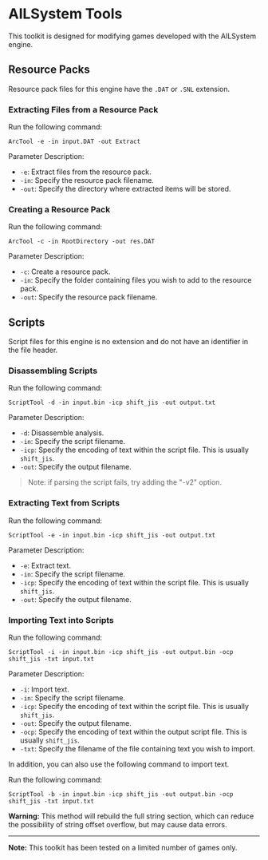 # AILSystem Tools

This toolkit is designed for modifying games developed with the AILSystem engine.

## Resource Packs

Resource pack files for this engine have the `.DAT` or `.SNL` extension.

### Extracting Files from a Resource Pack

Run the following command:
```
ArcTool -e -in input.DAT -out Extract
```

Parameter Description:
- `-e`: Extract files from the resource pack.
- `-in`: Specify the resource pack filename.
- `-out`: Specify the directory where extracted items will be stored.

### Creating a Resource Pack

Run the following command:
```
ArcTool -c -in RootDirectory -out res.DAT
```

Parameter Description:
- `-c`: Create a resource pack.
- `-in`: Specify the folder containing files you wish to add to the resource pack.
- `-out`: Specify the resource pack filename.

## Scripts

Script files for this engine is no extension and do not have an identifier in the file header.

### Disassembling Scripts

Run the following command:
```
ScriptTool -d -in input.bin -icp shift_jis -out output.txt
```

Parameter Description:
- `-d`: Disassemble analysis.
- `-in`: Specify the script filename.
- `-icp`: Specify the encoding of text within the script file. This is usually `shift_jis`.
- `-out`: Specify the output filename.

> Note: if parsing the script fails, try adding the "-v2" option.

### Extracting Text from Scripts

Run the following command:
```
ScriptTool -e -in input.bin -icp shift_jis -out output.txt
```

Parameter Description:
- `-e`: Extract text.
- `-in`: Specify the script filename.
- `-icp`: Specify the encoding of text within the script file. This is usually `shift_jis`.
- `-out`: Specify the output filename.

### Importing Text into Scripts

Run the following command:
```
ScriptTool -i -in input.bin -icp shift_jis -out output.bin -ocp shift_jis -txt input.txt
```

Parameter Description:
- `-i`: Import text.
- `-in`: Specify the script filename.
- `-icp`: Specify the encoding of text within the script file. This is usually `shift_jis`.
- `-out`: Specify the output filename.
- `-ocp`: Specify the encoding of text within the output script file. This is usually `shift_jis`.
- `-txt`: Specify the filename of the file containing text you wish to import.

In addition, you can also use the following command to import text.

Run the following command:
```
ScriptTool -b -in input.bin -icp shift_jis -out output.bin -ocp shift_jis -txt input.txt
```

**Warning:** This method will rebuild the full string section, which can reduce the possibility of string offset overflow, but may cause data errors.

---

**Note:** This toolkit has been tested on a limited number of games only.
